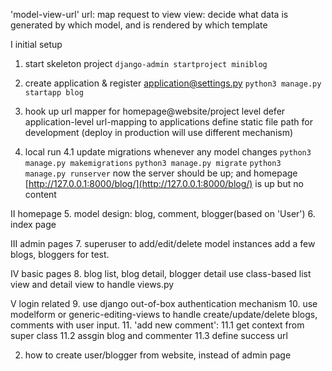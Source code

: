 'model-view-url'
url: map request to view
view: decide what data is generated by which model, and is rendered by which template

I initial setup
1. start skeleton project
    `django-admin startproject miniblog`

2. create application & register application@settings.py
    `python3 manage.py startapp blog`

3. hook up url mapper for homepage@website/project level
    defer application-level url-mapping to applications
    define static file path for development (deploy in production will use different mechanism)

4. local run
    4.1 update migrations whenever any model changes
`python3 manage.py makemigrations`
`python3 manage.py migrate`
`python3 manage.py runserver`
now the server should be up; and homepage [http://127.0.0.1:8000/blog/](http://127.0.0.1:8000/blog/) is up but no content

II homepage
5. model design: blog, comment, blogger(based on 'User')
6. index page 

III admin pages
7. superuser to add/edit/delete model instances
    add a few blogs, bloggers for test.  

IV basic pages
8. blog list, blog detail, blogger detail
    use class-based list view and detail view to handle views.py

V login related
9. use django out-of-box authentication mechanism
10. use modelform or generic-editing-views to handle create/update/delete blogs, comments with user input.
11. 'add new comment':
    11.1 get context from super class
    11.2 assgin blog and commenter
    11.3 define success url

2. how to create user/blogger from website, instead of admin page
